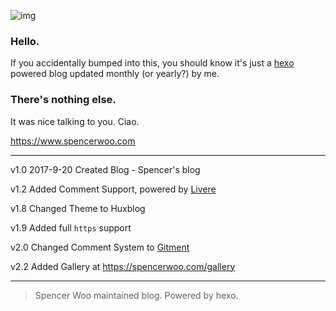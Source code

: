 ![img](http://owkccdyrm.bkt.clouddn.com/github_readme_header.jpg)

### Hello.

If you accidentally bumped into this, you should know it's just a [hexo](https://hexo.io/) powered blog updated monthly (or yearly?) by me.

### There's nothing else.

It was nice talking to you.
Ciao.

https://www.spencerwoo.com

---

v1.0 2017-9-20 Created Blog - Spencer's blog

v1.2 Added Comment Support, powered by [Livere](https://livere.com/)

v1.8 Changed Theme to Huxblog

v1.9 Added full `https` support

v2.0 Changed Comment System to [Gitment](https://github.com/imsun/gitment)

v2.2 Added Gallery at https://spencerwoo.com/gallery

---

> Spencer Woo maintained blog.
> Powered by hexo.
